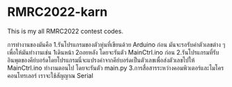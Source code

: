# RMRC2022-karn
This is my all RMRC2022 contest codes.

การทำงานของมันคือ 1.รันโปรแกรมของตัวหุ่นที่เขียนด้วย Arduino ก่อน มันจะรอรับค่าตัวเลขต่าง ๆ เพื่อให้มันทำงานเช่น 1เดินหน้า 2ถอยหลัง 
                  โดยจะรันตัว MainCtrl.ino ก่อน
                2.รันโปรแกรมที่รับอินพุตของคีย์บอร์ดโดยโปรแกรมนี่จะแปรงค่าจากคีย์บอร์ดเป็นตัวเลขเพื่อส่งตัวเลขไปให้ MainCtrl.ino ทำงานตอนไป
                   โดยจะรันตัว main.py
                3.การสื่อสารระหว่างคอมพิวเตอร์และไมโครคอนโทรเลอร์ เราจะใช้สัญญาณ Serial
